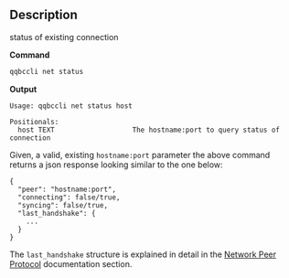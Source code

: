 ## Description
status of existing connection

**Command**

```sh
qqbccli net status
```
**Output**

```console
Usage: qqbccli net status host

Positionals:
  host TEXT                   The hostname:port to query status of connection
```

Given, a valid, existing `hostname:port` parameter the above command returns a json response looking similar to the one below:

```
{
  "peer": "hostname:port",
  "connecting": false/true,
  "syncing": false/true,
  "last_handshake": {
    ...
  }
}
```

The `last_handshake` structure is explained in detail in the [Network Peer Protocol](https://developers.eos.io/welcome/latest/protocol/network_peer_protocol#421-handshake-message) documentation section.